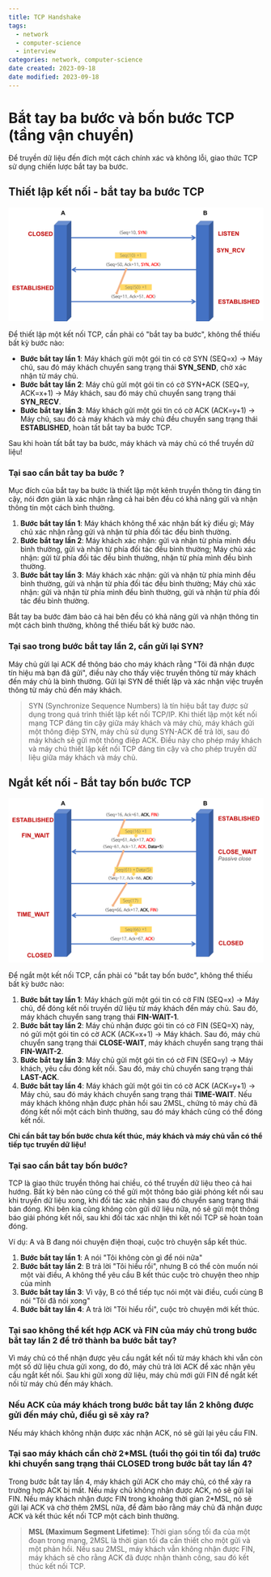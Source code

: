 ```yaml
---
title: TCP Handshake
tags:
  - network
  - computer-science
  - interview
categories: network, computer-science
date created: 2023-09-18
date modified: 2023-09-18
---
```


# Bắt tay ba bước và bốn bước TCP (tầng vận chuyển)

Để truyền dữ liệu đến đích một cách chính xác và không lỗi, giao thức TCP sử dụng chiến lược bắt tay ba bước.

## Thiết lập kết nối - bắt tay ba bước TCP

![image.png](https://raw.githubusercontent.com/vanhung4499/images/master/snap/20230708004358.png)

Để thiết lập một kết nối TCP, cần phải có "bắt tay ba bước", không thể thiếu bất kỳ bước nào:

- **Bước bắt tay lần 1**: Máy khách gửi một gói tin có cờ SYN (SEQ=x) -> Máy chủ, sau đó máy khách chuyển sang trạng thái **SYN_SEND**, chờ xác nhận từ máy chủ.
- **Bước bắt tay lần 2**: Máy chủ gửi một gói tin có cờ SYN+ACK (SEQ=y, ACK=x+1) -> Máy khách, sau đó máy chủ chuyển sang trạng thái **SYN_RECV**.
- **Bước bắt tay lần 3**: Máy khách gửi một gói tin có cờ ACK (ACK=y+1) -> Máy chủ, sau đó cả máy khách và máy chủ đều chuyển sang trạng thái **ESTABLISHED**, hoàn tất bắt tay ba bước TCP.

Sau khi hoàn tất bắt tay ba bước, máy khách và máy chủ có thể truyền dữ liệu!

### Tại sao cần bắt tay ba bước ?

Mục đích của bắt tay ba bước là thiết lập một kênh truyền thông tin đáng tin cậy, nói đơn giản là xác nhận rằng cả hai bên đều có khả năng gửi và nhận thông tin một cách bình thường.

1. **Bước bắt tay lần 1**: Máy khách không thể xác nhận bất kỳ điều gì; Máy chủ xác nhận rằng gửi và nhận từ phía đối tác đều bình thường.
2. **Bước bắt tay lần 2**: Máy khách xác nhận: gửi và nhận từ phía mình đều bình thường, gửi và nhận từ phía đối tác đều bình thường; Máy chủ xác nhận: gửi từ phía đối tác đều bình thường, nhận từ phía mình đều bình thường.
3. **Bước bắt tay lần 3**: Máy khách xác nhận: gửi và nhận từ phía mình đều bình thường, gửi và nhận từ phía đối tác đều bình thường; Máy chủ xác nhận: gửi và nhận từ phía mình đều bình thường, gửi và nhận từ phía đối tác đều bình thường.

Bắt tay ba bước đảm bảo cả hai bên đều có khả năng gửi và nhận thông tin một cách bình thường, không thể thiếu bất kỳ bước nào.

### Tại sao trong bước bắt tay lần 2, cần gửi lại SYN?

Máy chủ gửi lại ACK để thông báo cho máy khách rằng "Tôi đã nhận được tín hiệu mà bạn đã gửi", điều này cho thấy việc truyền thông từ máy khách đến máy chủ là bình thường. Gửi lại SYN để thiết lập và xác nhận việc truyền thông từ máy chủ đến máy khách.

> SYN (Synchronize Sequence Numbers) là tín hiệu bắt tay được sử dụng trong quá trình thiết lập kết nối TCP/IP. Khi thiết lập một kết nối mạng TCP đáng tin cậy giữa máy khách và máy chủ, máy khách gửi một thông điệp SYN, máy chủ sử dụng SYN-ACK để trả lời, sau đó máy khách sẽ gửi một thông điệp ACK. Điều này cho phép máy khách và máy chủ thiết lập kết nối TCP đáng tin cậy và cho phép truyền dữ liệu giữa máy khách và máy chủ.

## Ngắt kết nối - Bắt tay bốn bước TCP

![Pasted image 20230525232625](https://raw.githubusercontent.com/vanhung4499/images/master/snap/Pasted%20image%2020230525232625.png)

Để ngắt một kết nối TCP, cần phải có "bắt tay bốn bước", không thể thiếu bất kỳ bước nào:

1. **Bước bắt tay lần 1**: Máy khách gửi một gói tin có cờ FIN (SEQ=x) -> Máy chủ, để đóng kết nối truyền dữ liệu từ máy khách đến máy chủ. Sau đó, máy khách chuyển sang trạng thái **FIN-WAIT-1**.
2. **Bước bắt tay lần 2**: Máy chủ nhận được gói tin có cờ FIN (SEQ=X) này, nó gửi một gói tin có cờ ACK (ACK=x+1) -> Máy khách. Sau đó, máy chủ chuyển sang trạng thái **CLOSE-WAIT**, máy khách chuyển sang trạng thái **FIN-WAIT-2**.
3. **Bước bắt tay lần 3**: Máy chủ gửi một gói tin có cờ FIN (SEQ=y) -> Máy khách, yêu cầu đóng kết nối. Sau đó, máy chủ chuyển sang trạng thái **LAST-ACK**.
4. **Bước bắt tay lần 4**: Máy khách gửi một gói tin có cờ ACK (ACK=y+1) -> Máy chủ, sau đó máy khách chuyển sang trạng thái **TIME-WAIT**. Nếu máy khách không nhận được phản hồi sau 2MSL, chứng tỏ máy chủ đã đóng kết nối một cách bình thường, sau đó máy khách cũng có thể đóng kết nối.

**Chỉ cần bắt tay bốn bước chưa kết thúc, máy khách và máy chủ vẫn có thể tiếp tục truyền dữ liệu!**

### Tại sao cần bắt tay bốn bước?

TCP là giao thức truyền thông hai chiều, có thể truyền dữ liệu theo cả hai hướng. Bất kỳ bên nào cũng có thể gửi một thông báo giải phóng kết nối sau khi truyền dữ liệu xong, khi đối tác xác nhận sau đó chuyển sang trạng thái bán đóng. Khi bên kia cũng không còn gửi dữ liệu nữa, nó sẽ gửi một thông báo giải phóng kết nối, sau khi đối tác xác nhận thì kết nối TCP sẽ hoàn toàn đóng.

Ví dụ: A và B đang nói chuyện điện thoại, cuộc trò chuyện sắp kết thúc.

1. **Bước bắt tay lần 1**: A nói "Tôi không còn gì để nói nữa"
2. **Bước bắt tay lần 2**: B trả lời "Tôi hiểu rồi", nhưng B có thể còn muốn nói một vài điều, A không thể yêu cầu B kết thúc cuộc trò chuyện theo nhịp của mình
3. **Bước bắt tay lần 3**: Vì vậy, B có thể tiếp tục nói một vài điều, cuối cùng B nói "Tôi đã nói xong"
4. **Bước bắt tay lần 4**: A trả lời "Tôi hiểu rồi", cuộc trò chuyện mới kết thúc.

### Tại sao không thể kết hợp ACK và FIN của máy chủ trong bước bắt tay lần 2 để trở thành ba bước bắt tay?

Vì máy chủ có thể nhận được yêu cầu ngắt kết nối từ máy khách khi vẫn còn một số dữ liệu chưa gửi xong, do đó, máy chủ trả lời ACK để xác nhận yêu cầu ngắt kết nối. Sau khi gửi xong dữ liệu, máy chủ mới gửi FIN để ngắt kết nối từ máy chủ đến máy khách.

### Nếu ACK của máy khách trong bước bắt tay lần 2 không được gửi đến máy chủ, điều gì sẽ xảy ra?

Nếu máy khách không nhận được xác nhận ACK, nó sẽ gửi lại yêu cầu FIN.

### Tại sao máy khách cần chờ 2\*MSL (tuổi thọ gói tin tối đa) trước khi chuyển sang trạng thái CLOSED trong bước bắt tay lần 4?

Trong bước bắt tay lần 4, máy khách gửi ACK cho máy chủ, có thể xảy ra trường hợp ACK bị mất. Nếu máy chủ không nhận được ACK, nó sẽ gửi lại FIN. Nếu máy khách nhận được FIN trong khoảng thời gian 2\*MSL, nó sẽ gửi lại ACK và chờ thêm 2MSL nữa, để đảm bảo rằng máy chủ đã nhận được ACK và kết thúc kết nối TCP một cách bình thường.

> **MSL (Maximum Segment Lifetime)**: Thời gian sống tối đa của một đoạn trong mạng, 2MSL là thời gian tối đa cần thiết cho một gửi và một phản hồi. Nếu sau 2MSL, máy khách vẫn không nhận được FIN, máy khách sẽ cho rằng ACK đã được nhận thành công, sau đó kết thúc kết nối TCP.
